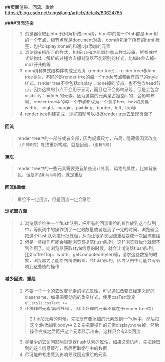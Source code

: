 ##页面渲染、回流、重绘  https://blog.csdn.net/xingsilong/article/details/80624765

####页面渲染
> 1. 浏览器获取到html代码解析成dom树，html中的每一个tab都是dom树的一个节点，根节点就是document对象，dom树包括了所有的html 标签，包括display:none的和通过js添加的元素
> 2. 浏览器会把所有的样式，包括css和浏览器的默认样式设置，解析成样式结构体；解析的过程会去掉浏览器不能识别的样式，比如ie会去掉-moz开头的等
> 3. dom树和样式结构体构成呈现树（render tree），render tree和dom tree类似，不同的是render tree的每一个node节点都会有自己的style样式，render tree不会包括display：none掉的节点，也不包含head节点，因为这样的节点不会用于呈现，而且也不会影响呈现；但是会包含visibility：hidden的元素，因为这类的元素是占据空间的，会影响布局。render tree中的每一个节点都成为一个盒子box，box的属性：width、height、margin、padding、border、left、top等
> 4. render tree构建完成，浏览器就可以根据render tree去呈现页面了


#### 回流
> render tree中的一部分或者全部，因为规模尺寸，布局、隐藏等因素改变（`布局改变`）导致重新构建，就是回流，（`重新布局`）
#### 重绘
> render tree中的一些元素需要更新某些设计外观、风格的属性，比如背景色，但是`不会影响布局`的，就是重绘
#### 回流&重绘
> 重绘不一定回流，但是回流一定会重绘


#### 浏览器方面
> 1. 浏览器会维护一个flush队列，把所有的回流重绘的操作放到这个队列中，等队列中的操作到了一定的数量或者是到了一定的时间，浏览器会把这个flush队列进行批处理，从而让很多次回流重绘变成一次回流重绘
> 2. 但是一些操作可能会强制浏览器提前flush队列，这样浏览器优化就起不到作用了。向浏览器获取style信息的时候，就会让浏览器flush队列，比如offsetTop、width、getComputedStyle()等，请求这些数据的时候，浏览器为了能给到精确的值，会flush队列，因为队列中可能会有影响到这些值的操作

#### 减少回流、重绘
> 1. 不要一个一个的去改变元素的样式属性，可以通过改变已经定义好的classname，如果需要动态的改变样式，使用cssText改变 `el.style.cssText += .....`
> 2. 让操作的元素‘离线处理’，（即让处理的元素不存在于render tree中）
>> 2.1 添加元素的时候，先把所有要添加的元素放到一个div中，然后把这个div添加到body中
>> 2.2 先把要操作的元素display:none掉，然后操作完成之后再把这个元素显示出来。这样只会有2次回流
> 3. 尽量少的去访问影响浏览器flush队列的属性，如果必须访问，先把读取到的这个信息缓存，然后再取缓存中的数据
> 4. 尽可能的考虑受到影响导致回流重绘的元素

